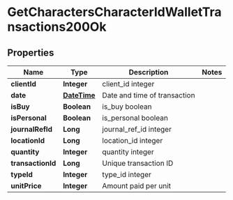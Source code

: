
# GetCharactersCharacterIdWalletTransactions200Ok

## Properties
Name | Type | Description | Notes
------------ | ------------- | ------------- | -------------
**clientId** | **Integer** | client_id integer | 
**date** | [**DateTime**](DateTime.md) | Date and time of transaction | 
**isBuy** | **Boolean** | is_buy boolean | 
**isPersonal** | **Boolean** | is_personal boolean | 
**journalRefId** | **Long** | journal_ref_id integer | 
**locationId** | **Long** | location_id integer | 
**quantity** | **Integer** | quantity integer | 
**transactionId** | **Long** | Unique transaction ID | 
**typeId** | **Integer** | type_id integer | 
**unitPrice** | **Integer** | Amount paid per unit | 



